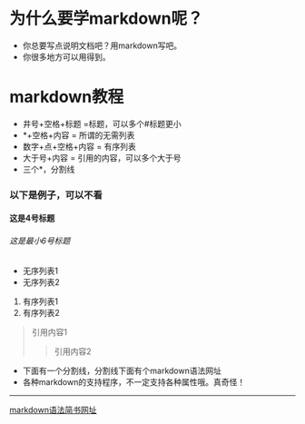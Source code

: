 # 为什么要学markdown呢？
* 你总要写点说明文档吧？用markdown写吧。
* 你很多地方可以用得到。

# markdown教程
* 井号+空格+标题 =标题，可以多个#标题更小
* *+空格+内容 = 所谓的无需列表
* 数字+点+空格+内容 = 有序列表
* 大于号+内容 = 引用的内容，可以多个大于号
* 三个*，分割线

### 以下是例子，可以不看
#### 这是4号标题
###### 这是最小6号标题

* 无序列表1
* 无序列表2

1. 有序列表1
2. 有序列表2

> 引用内容1
>> 引用内容2




* 下面有一个分割线，分割线下面有个markdown语法网址
* 各种markdown的支持程序，不一定支持各种属性哦。真奇怪！
***
[markdown语法简书网址](https://www.jianshu.com/p/191d1e21f7ed)